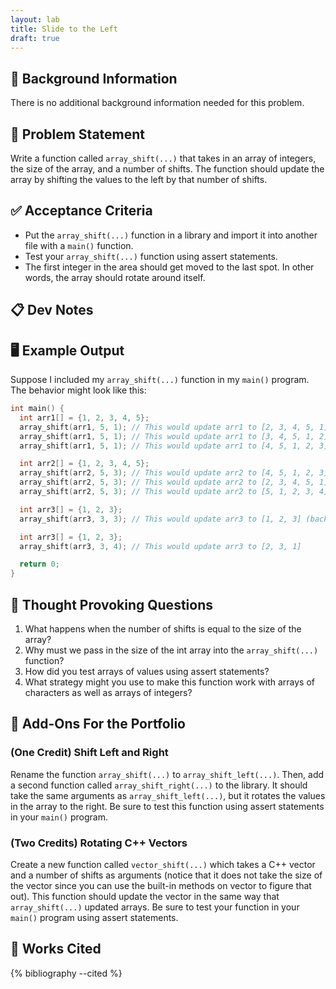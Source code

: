 ```yaml
---
layout: lab
title: Slide to the Left
draft: true
---
```


## 🔖 Background Information

There is no additional background information needed for this problem.

## 🎯 Problem Statement

Write a function called `array_shift(...)` that takes in an array of integers, the size of the array, and a number of shifts. The function should update the array by shifting the values to the left by that number of shifts.

## ✅ Acceptance Criteria

* Put the `array_shift(...)` function in a library and import it into another file with a `main()` function.
* Test your `array_shift(...)` function using assert statements.
* The first integer in the area should get moved to the last spot. In other words, the array should rotate around itself.

## 📋 Dev Notes

## 🖥️ Example Output

Suppose I included my `array_shift(...)` function in my `main()` program. The behavior might look like this:

```cpp
int main() {
  int arr1[] = {1, 2, 3, 4, 5};
  array_shift(arr1, 5, 1); // This would update arr1 to [2, 3, 4, 5, 1]
  array_shift(arr1, 5, 1); // This would update arr1 to [3, 4, 5, 1, 2]
  array_shift(arr1, 5, 1); // This would update arr1 to [4, 5, 1, 2, 3]

  int arr2[] = {1, 2, 3, 4, 5};
  array_shift(arr2, 5, 3); // This would update arr2 to [4, 5, 1, 2, 3]
  array_shift(arr2, 5, 3); // This would update arr2 to [2, 3, 4, 5, 1]
  array_shift(arr2, 5, 3); // This would update arr2 to [5, 1, 2, 3, 4]

  int arr3[] = {1, 2, 3};
  array_shift(arr3, 3, 3); // This would update arr3 to [1, 2, 3] (back to where it began)

  int arr3[] = {1, 2, 3};
  array_shift(arr3, 3, 4); // This would update arr3 to [2, 3, 1]

  return 0;
}
```

## 📝 Thought Provoking Questions

1. What happens when the number of shifts is equal to the size of the array?
2. Why must we pass in the size of the int array into the `array_shift(...)` function?
3. How did you test arrays of values using assert statements?
4. What strategy might you use to make this function work with arrays of characters as well as arrays of integers?

## 💼 Add-Ons For the Portfolio

### (One Credit) Shift Left and Right

Rename the function `array_shift(...)` to `array_shift_left(...)`. Then, add a second function called `array_shift_right(...)` to the library. It should take the same arguments as `array_shift_left(...)`, but it rotates the values in the array to the right. Be sure to test this function using assert statements in your `main()` program.

### (Two Credits) Rotating C++ Vectors

Create a new function called `vector_shift(...)` which takes a C++ vector and a number of shifts as arguments (notice that it does not take the size of the vector since you can use the built-in methods on vector to figure that out). This function should update the vector in the same way that `array_shift(...)` updated arrays. Be sure to test your function in your `main()` program using assert statements.

## 📘 Works Cited

{% bibliography --cited %}
